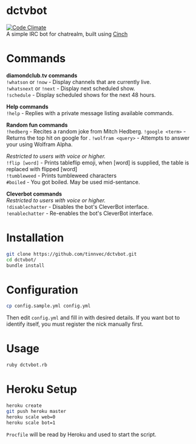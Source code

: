 # dctvbot
[![Code Climate](https://codeclimate.com/github/tinnvec/dctvbot/badges/gpa.svg)](https://codeclimate.com/github/tinnvec/dctvbot)  
A simple IRC bot for chatrealm, built using [Cinch](https://github.com/cinchrb/cinch)  

# Commands
**diamondclub.tv commands**  
`!whatson` or `!now` - Display channels that are currently live.  
`!whatsnext` or `!next` - Display next scheduled show.  
`!schedule` - Display scheduled shows for the next 48 hours.  

**Help commands**  
`!help` - Replies with a private message listing available commands.

**Random fun commands**  
`!hedberg` - Recites a random joke from Mitch Hedberg.
`!google <term>` - Returns the top hit on google for <term>.
`!wolfram <query>` - Attempts to answer your <query> using Wolfram Alpha.

_Restricted to users with voice or higher._  
`!flip [word]` - Prints tableflip emoji, when [word] is supplied, the table is replaced with flipped [word]  
`!tumbleweed` -  Prints tumbleweed characters  
`#boiled` - You got boiled. May be used mid-sentance.  

**Cleverbot commands**  
_Restricted to users with voice or higher._  
`!disablechatter` - Disables the bot's CleverBot interface.  
`!enablechatter` - Re-enables the bot's CleverBot interface.  

# Installation
```bash
git clone https://github.com/tinnvec/dctvbot.git
cd dctvbot/
bundle install
```

# Configuration
```bash
cp config.sample.yml config.yml
```
Then edit `config.yml` and fill in with desired details. If you want bot to identify itself, you must register the nick manually first.  

# Usage
```bash
ruby dctvbot.rb
```

# Heroku Setup
```bash
heroku create
git push heroku master
heroku scale web=0
heroku scale bot=1
```
`Procfile` will be read by Heroku and used to start the script.
